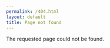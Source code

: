 ```yaml
---
permalink: /404.html
layout: default
title: Page not found
---
```


The requested page could not be found.
